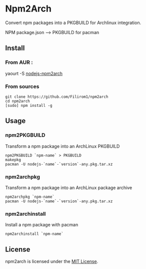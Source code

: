 Npm2Arch
========

Convert npm packages into a PKGBUILD for Archlinux integration.

NPM package.json --> PKGBUILD for pacman


Install
-------
### From AUR :
yaourt -S [nodejs-npm2arch](https://aur.archlinux.org/packages/nodejs-npm2arch/)


### From sources

    git clone https://github.com/Filirom1/npm2arch
    cd npm2arch
    [sudo] npm install -g


Usage
-----

### npm2PKGBUILD

Transform a npm package into an ArchLinux PKGBUILD

    npm2PKGBUILD `npm-name` > PKGBUILD
    makepkg
    pacman -U nodejs-`name`-`version`-any.pkg.tar.xz


### npm2archpkg

Transform a npm package into an ArchLinux package archive

    npm2archpkg `npm-name`
    pacman -U nodejs-`name`-`version`-any.pkg.tar.xz


### npm2archinstall

Install a npm package with pacman

    npm2archinstall `npm-name`


License
-------

npm2arch is licensed under the [MIT License](https://github.com/Filirom1/npm2arch/blob/master/LICENSE).

